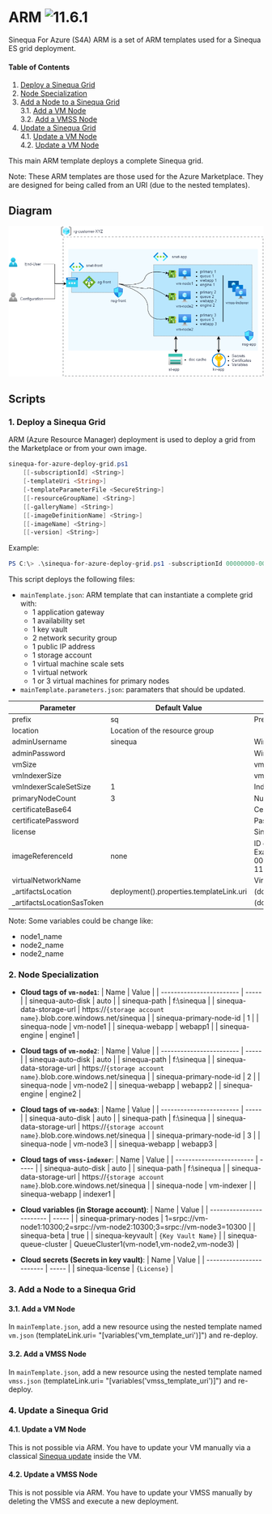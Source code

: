 # ARM <img alt="11.6.1" src="https://img.shields.io/static/v1?label=Sinequa&message=11.6.1&color=9cf">

Sinequa For Azure (S4A) ARM is a set of ARM templates used for a Sinequa ES grid deployment.

#### Table of Contents
1. [Deploy a Sinequa Grid](#deploy)<br>
2. [Node Specialization](#specify)<br>
3. [Add a Node to a Sinequa Grid](#add)<br>
   3.1. [Add a VM Node](#add_vm)<br>
   3.2. [Add a VMSS Node](#add_vmss)<br>
4. [Update a Sinequa Grid](#update)<br> 
   4.1. [Update a VM Node](#update_vm)<br>
   4.2. [Update a VM Node](#update_vmss)<br>
   
This main ARM template deploys a complete Sinequa grid.

Note: These ARM templates are those used for the Azure Marketplace. They are designed for being called from an URI (due to the nested templates).


## Diagram

![Sinequa For Azure Deployment](../images/S4A_Default_ARM.png)

## Scripts

### 1. Deploy a Sinequa Grid <a name="deploy">

ARM (Azure Resource Manager) deployment is used to deploy a grid from the Marketplace or from your own image.

```powershell
sinequa-for-azure-deploy-grid.ps1
    [[-subscriptionId] <String>]    
    [-templateUri <String>]    
    [-templateParameterFile <SecureString>]    
    [[-resourceGroupName] <String>]    
    [[-galleryName] <String>]    
    [[-imageDefinitionName] <String>]    
    [[-imageName] <String>]    
    [[-version] <String>]
```

Example:
```powershell
PS C:\> .\sinequa-for-azure-deploy-grid.ps1 -subscriptionId 00000000-0000-0000-0000-000000000000 -resourceGroupName sq-grid -templateUri https://sinequabuilds.blob.core.windows.net/arm/mainTemplate.json
```
This script deploys the following files:
* `mainTemplate.json`: ARM template that can instantiate a complete grid with:
  * 1 application gateway
  * 1 availability set
  * 1 key vault
  * 2 network security group
  * 1 public IP address
  * 1 storage account
  * 1 virtual machine scale sets
  * 1 virtual network
  * 1 or 3 virtual machines for primary nodes
* `mainTemplate.parameters.json`: paramaters that should be updated.

| Parameter              | Default Value                  | Description       |
| ---------------------- | ------------------------------ | ----------------- |
| prefix                 | sq                             | Prefix of object names. |
| location               | Location of the resource group |
| adminUsername 	     | sinequa                        | Windows user. |
| adminPassword 	     |                                | Windows user password. |
| vmSize 		     |                                | vmSize of primary nodes. |
| vmIndexerSize 	     |                                | vmSize of the indexer scale set. Default |
| vmIndexerScaleSetSize	     | 1                              | Indexer scale set size (instances). |
| primaryNodeCount 	     | 3                              | Number of primary nodes (1 or 3). |
| certificateBase64          |                                | Certificate file (.pfx) in base64 format for HTTPS. |
| certificatePassword        |                                | Password of the certificate. |
| license                    |                                | Sinequa license. |
| imageReferenceId           | none                           | ID of the custom image to use. If empty, the marketplace will be used.<br> Example: "/subscriptions/00000000-0000-0000-0000-000000000000/resourceGroups/Sinequa/providers/Microsoft.Compute/galleries/SinequaForAzure/images/sinequa-11-nightly" |
| virtualNetworkName         |                                | Virtual network object. |
| _artifactsLocation     | deployment().properties.templateLink.uri | (do not change it) used for nested templates |
| _artifactsLocationSasToken |                            | (do not change it) used for nested templates |

Note: Some variables could be change like:
* node1_name
* node2_name
* node2_name

### 2. Node Specialization <a name="specify">

* **Cloud tags of `vm-node1`**:
    | Name                     | Value |
    | ------------------------ | ----- |
    | sinequa-auto-disk	       | auto |
	| sinequa-path		       | f:\sinequa |
	| sinequa-data-storage-url | https://`{storage account name}`.blob.core.windows.net/sinequa |
	| sinequa-primary-node-id  | 1 |
	| sinequa-node	           | vm-node1 |
	| sinequa-webapp 		   | webapp1 | 
	| sinequa-engine		   | engine1 |

* **Cloud tags of `vm-node2`**:
    | Name                     | Value |
    | ------------------------ | ----- |
    | sinequa-auto-disk	       | auto |
	| sinequa-path		       | f:\sinequa |
	| sinequa-data-storage-url | https://`{storage account name}`.blob.core.windows.net/sinequa |
	| sinequa-primary-node-id  | 2 |
	| sinequa-node	           | vm-node2 |
	| sinequa-webapp 		   | webapp2 |
	| sinequa-engine		   | engine2 |

* **Cloud tags of `vm-node3`**:
    | Name                     | Value |
    | ------------------------ | ----- |
    | sinequa-auto-disk	       | auto |
	| sinequa-path		       | f:\sinequa |
	| sinequa-data-storage-url | https://`{storage account name}`.blob.core.windows.net/sinequa |
	| sinequa-primary-node-id  | 3 |
	| sinequa-node	           | vm-node3 |
	| sinequa-webapp 		   | webapp3 |

* **Cloud tags of `vmss-indexer`**:
    | Name                     | Value |
    | ------------------------ | ----- |
    | sinequa-auto-disk	       | auto |
	| sinequa-path		       | f:\sinequa |
	| sinequa-data-storage-url | https://`{storage account name}`.blob.core.windows.net/sinequa |
	| sinequa-node	           | vm-indexer |
	| sinequa-webapp 		   | indexer1 |

* **Cloud variables (in Storage account)**:
    | Name                     | Value |
    | ------------------------ | ----- |
	| sinequa-primary-nodes    | 1=srpc://vm-node1:10300;2=srpc://vm-node2:10300;3=srpc://vm-node3=10300 |
    | sinequa-beta             | true |
	| sinequa-keyvault 	       | `{Key Vault Name}` |
	| sinequa-queue-cluster    | QueueCluster1(vm-node1,vm-node2,vm-node3) |
	
* **Cloud secrets (Secrets in key vault)**:
    | Name                     | Value |
    | ------------------------ | ----- |
	| sinequa-license		   | `{License}` |


### 3. Add a Node to a Sinequa Grid <a name="add">	
#### 3.1. Add a VM Node <a name="add_vm"> 
In `mainTemplate.json`, add a new resource using the nested template named `vm.json` (templateLink.uri= "[variables('vm_template_uri')]") and re-deploy.

#### 3.2. Add a VMSS Node <a name="add_vmss"> 
In `mainTemplate.json`, add a new resource using the nested template named `vmss.json` (templateLink.uri= "[variables('vmss_template_uri')]") and re-deploy.

### 4. Update a Sinequa Grid <a name="update"> 
#### 4.1. Update a VM Node <a name="update_vm">   
This is not possible via ARM. You have to update your VM manually via a classical [Sinequa update](https://doc.sinequa.com/en.sinequa-es.v11/Content/en.sinequa-es.managingSolution.update.html) inside the VM.

#### 4.2. Update a VMSS Node <a name="update_vmss">    
This is not possible via ARM. You have to update your VMSS manually by deleting the VMSS and execute a new deployment.

